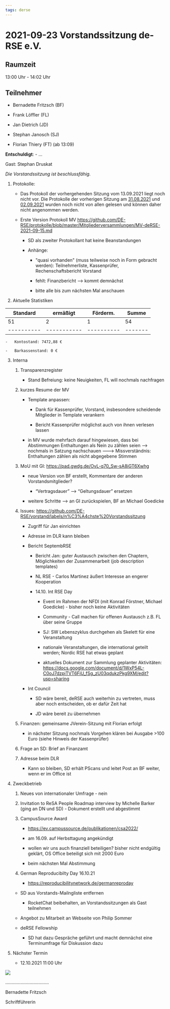 ```yaml
---
tags: derse
---
```


2021-09-23 Vorstandssitzung de-RSE e.V.
=======================================

Raumzeit
--------

13:00 Uhr - 14:02 Uhr

Teilnehmer
----------

-   Bernadette Fritzsch (BF)

-   Frank Löffler (FL)

-   Jan Dietrich (JD)

-   Stephan Janosch (SJ)

-   Florian Thiery (FT) (ab 13:09)

**Entschuldigt**: - ...

Gast: Stephan Druskat

*Die Vorstandssitzung ist beschlussfähig.*

1.  Protokolle:

    -   Das Protokoll der vorhergehenden Sitzung vom 13.09.2021 liegt noch nicht
        vor. Die Protokolle der vorherigen Sitzung am
        [31.08.2021](https://github.com/DE-RSE/protokolle/blob/master/Vorstandssitzungen/Protokoll-Vorstand-deRSE-2021-08-31.md)
        und
        [02.09.2021](https://github.com/DE-RSE/protokolle/blob/master/Vorstandssitzungen/Protokoll-Vorstand-deRSE-2021-09-02.md)
        wurden noch nicht von allen gelesen und können daher nicht angenommen
        werden.

    -   Erste Version Protokoll MV
        https://github.com/DE-RSE/protokolle/blob/master/Mitgliederversammlungen/MV-deRSE-2021-09-15.md

        -   SD als zweiter Protokollant hat keine Beanstandungen

        -   Anhänge:

            -   "quasi vorhanden" (muss teilweise noch in Form gebracht werden):
                Teilnehmerliste, Kassenprüfer, Rechenschaftsbericht Vorstand

            -   fehlt: Finanzbericht --\> kommt demnächst

            -   bitte alle bis zum nächsten Mal anschauen

2.  Aktuelle Statistiken

| Standard | ermäßigt  | Förderm. | Summe | 
|----------|-----------|----------|-------| 
| 51       | 2         | 1        | 54    | 
|----------|-----------|----------|-------| 

    -   Kontostand: 7472,88 €

    -   Barkassenstand: 0 €

3.  Interna

    1.  Transparenzregister

        -   Stand Befreiung: keine Neuigkeiten, FL will nochmals nachfragen

    2.  kurzes Resume der MV

        -   Template anpassen:

            -   Dank für Kassenprüfer, Vorstand, insbesondere scheidende
                Mitglieder in Template verankern

            -   Bericht Kassenprüfer möglichst auch von ihnen verlesen lassen

        -   in MV wurde mehrfach darauf hingewiesen, dass bei Abstimmungen
            Enthaltungen als Nein zu zählen seien --\> nochmals in Satzung
            nachschauen ---\> Missverständnis: Enthaltungen zählen als nicht
            abgegebene Stimmen

    3.  MoU mit GI: https://pad.gwdg.de/OvL-q70_Sw-sA8iGT6Xwhg

        -   neue Version von BF erstellt, Kommentare der anderen
            Vorstandsmitglieder?

            -   “Vertragsdauer” --\> “Geltungsdauer” ersetzen

        -   weitere Schritte --\> an GI zurückspielen, BF an Michael Goedicke

    4.  Issues:
        https://github.com/DE-RSE/vorstand/labels/n%C3%A4chste%20Vorstandssitzung

        -   Zugriff für Jan einrichten

        -   Adresse im DLR kann bleiben

        -   Bericht SeptembRSE

            -   Bericht Jan: guter Austausch zwischen den Chaptern,
                Möglichkeiten der Zusammenarbeit (job description templates)

            -   NL RSE - Carlos Martinez äußert Interesse an engerer Kooperation

            -   14.10. Int RSE Day

                -   Event im Rahmen der NFDI (mit Konrad Förstner, Michael
                    Goedicke) - bisher noch keine Aktivitäten

                -   Community - Call machen für offenen Austausch z.B. FL über
                    seine Gruppe

                -   SJ: SW Lebenszyklus durchgehen als Skelett für eine
                    Veranstaltung

                -   nationale Veranstaltungen, die international geteilt werden;
                    Nordic RSE hat etwas geplant

                -   aktuelles Dokument zur Sammlung geplanter Aktivitäten:
                    https://docs.google.com/document/d/1WxP54L-C0oJ7dzpiTVT6FiU_fSg_zU03qdukzPkg9XM/edit?usp=sharing

        -   Int Council

            -   SD wäre bereit, deRSE auch weiterhin zu vertreten, muss aber
                noch entscheiden, ob er dafür Zeit hat

            -   JD wäre bereit zu übernehmen

    5.  Finanzen: gemeinsame JVerein-Sitzung mit Florian erfolgt

        -   in nächster Sitzung nochmals Vorgehen klären bei Ausgabe \>100 Euro
            (siehe Hinweis der Kassenprüfer)

    6.  Frage an SD: Brief an Finanzamt

    7.  Adresse beim DLR

        -   Kann so bleiben, SD erhält PScans und leitet Post an BF weiter, wenn
            er im Office ist

4.  Zweckbetrieb

    1.  Neues von internationaler Umfrage - nein

    2.  Invitation to ReSA People Roadmap interview by Michelle Barker (ging an
        DN und SD) - Dokument erstellt und abgestimmt

    3.  CampusSource Award

        -   https://ev.campussource.de/publikationen/csa2022/

        -   am 16.09. auf Herbsttagung angekündigt

        -   wollen wir uns auch finanziell beteiligen? bisher nicht endgültig
            geklärt, OS Office beteiligt sich mit 2000 Euro

        -   beim nächsten Mal Abstimmung

    4.  German Reproducibilty Day 16.10.21

        -   https://reproducibilitynetwork.de/germanreproday

    -   SD aus Vorstands-Mailngliste entfernen

        -   RocketChat beibehalten, an Vorstandssitzungen als Gast teilnehmen

    -   Angebot zu Mitarbeit an Webseite von Philip Sommer

    -   deRSE Fellowship

        -   SD hat dazu Gespräche geführt und macht demnächst eine Terminumfrage
            für Diskussion dazu

5.  Nächster Termin

    -   12.10.2021 11:00 Uhr

![](spacer.jpg)

..................................

Bernadette Fritzsch

Schriftführerin
